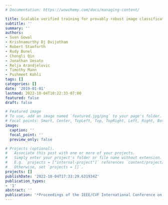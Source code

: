 ```yaml
---
# Documentation: https://wowchemy.com/docs/managing-content/

title: Scalable verified training for provably robust image classification
subtitle: ''
summary: ''
authors:
- Sven Gowal
- Krishnamurthy Dj Dvijotham
- Robert Stanforth
- Rudy Bunel
- Chongli Qin
- Jonathan Uesato
- Relja Arandjelovic
- Timothy Mann
- Pushmeet Kohli
tags: []
categories: []
date: '2019-01-01'
lastmod: 2022-10-04T10:22:33-07:00
featured: false
draft: false

# Featured image
# To use, add an image named `featured.jpg/png` to your page's folder.
# Focal points: Smart, Center, TopLeft, Top, TopRight, Left, Right, BottomLeft, Bottom, BottomRight.
image:
  caption: ''
  focal_point: ''
  preview_only: false

# Projects (optional).
#   Associate this post with one or more of your projects.
#   Simply enter your project's folder or file name without extension.
#   E.g. `projects = ["internal-project"]` references `content/project/deep-learning/index.md`.
#   Otherwise, set `projects = []`.
projects: []
publishDate: '2022-10-04T17:33:29.631934Z'
publication_types:
- '1'
abstract: ''
publication: '*Proceedings of the IEEE/CVF International Conference on Computer Vision*'
---
```

